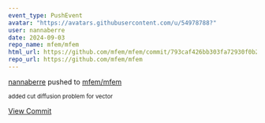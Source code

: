 ```yaml
---
event_type: PushEvent
avatar: "https://avatars.githubusercontent.com/u/54978788?"
user: nannaberre
date: 2024-09-03
repo_name: mfem/mfem
html_url: https://github.com/mfem/mfem/commit/793caf426bb303fa72930f0b24b0fa1e0087bb84
repo_url: https://github.com/mfem/mfem
---
```


<a href='https://github.com/nannaberre' target='_blank'>nannaberre</a> pushed to <a href='https://github.com/mfem/mfem' target='_blank'>mfem/mfem</a>

<small>added cut diffusion problem for vector</small>

<a href='https://github.com/mfem/mfem/commit/793caf426bb303fa72930f0b24b0fa1e0087bb84' target='_blank'>View Commit</a>